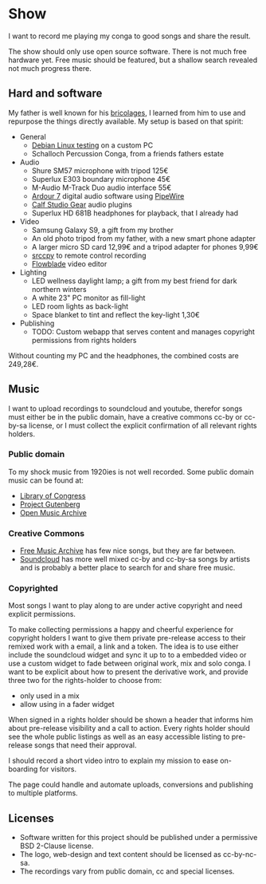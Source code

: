 Show
====

I want to record me playing my conga to good songs and share the result.

The show should only use open source software. There is not much free hardware yet.
Free music should be featured, but a shallow search revealed not much progress there.

Hard and software
-----------------

My father is well known for his [bricolages](https://en.wikipedia.org/wiki/Bricolage), I learned
from him to use and repurpose the things directly available. My setup is based on that spirit:

 * General
   * [Debian Linux testing](https://www.debian.org/) on a custom PC
   * Schalloch Percussion Conga, from a friends fathers estate
 * Audio
   * Shure SM57 microphone with tripod 125€
   * Superlux E303 boundary microphone 45€
   * M-Audio M-Track Duo audio interface 55€
   * [Ardour 7](http://ardour.org/) digital audio software using [PipeWire](https://pipewire.org/)
   * [Calf Studio Gear](https://calf-studio-gear.org/) audio plugins
   * Superlux HD 681B headphones for playback, that I already had
 * Video
   * Samsung Galaxy S9, a gift from my brother
   * An old photo tripod from my father, with a new smart phone adapter
   * A larger micro SD card 12,99€ and a tripod adapter for phones 9,99€
   * [srccpy](https://blog.rom1v.com/2018/03/introducing-scrcpy/) to remote control recording
   * [Flowblade](https://jliljebl.github.io/flowblade/) video editor
 * Lighting
   * LED wellness daylight lamp; a gift from my best friend for dark northern winters
   * A white 23" PC monitor as fill-light
   * LED room lights as back-light
   * Space blanket to tint and reflect the key-light 1,30€
 * Publishing
   * TODO: Custom webapp that serves content and manages copyright permissions from rights holders

Without counting my PC and the headphones, the combined costs are 249,28€.

Music
-----

I want to upload recordings to soundcloud and youtube, therefor songs must either be in the public
domain, have a creative commons cc-by or cc-by-sa license, or I must collect the explicit
confirmation of all relevant rights holders.

### Public domain

To my shock music from 1920ies is not well recorded. Some public domain music can be found at:

 * [Library of Congress](https://loc.gov/)
 * [Project Gutenberg](https://www.gutenberg.org/)
 * [Open Music Archive](http://openmusicarchive.org/)

### Creative Commons

 * [Free Music Archive](https://freemusicarchive.org/) has few nice songs, but they are far between.
 * [Soundcloud](https://soundcloud.com/) has more well mixed cc-by and cc-by-sa songs by artists and
   is probably a better place to search for and share free music.

### Copyrighted

Most songs I want to play along to are under active copyright and need explicit permissions.

To make collecting permissions a happy and cheerful experience for copyright holders I want to give
them private pre-release access to their remixed work with a email, a link and a token. The idea is
to use either include the soundcloud widget and sync it up to to a embedded video or use a custom
widget to fade between original work, mix and solo conga. I want to be explicit about how to present
the derivative work, and provide three two for the rights-holder to choose from:

 * only used in a mix
 * allow using in a fader widget

When signed in a rights holder should be shown a header that informs him about pre-release
visibility and a call to action. Every rights holder should see the whole public listings as well as
an easy accessible listing to pre-release songs that need their approval.

I should record a short video intro to explain my mission to ease on-boarding for visitors.

The page could handle and automate uploads, conversions and publishing to multiple platforms.

Licenses
--------

 * Software written for this project should be published under a permissive BSD 2-Clause license.
 * The logo, web-design and text content should be licensed as cc-by-nc-sa.
 * The recordings vary from public domain, cc and special licenses.

